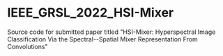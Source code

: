 # IEEE_GRSL_2022_HSI-Mixer
Source code for submitted paper titled "HSI-Mixer: Hyperspectral Image Classification Via the Spectral--Spatial Mixer Representation From Convolutions"
